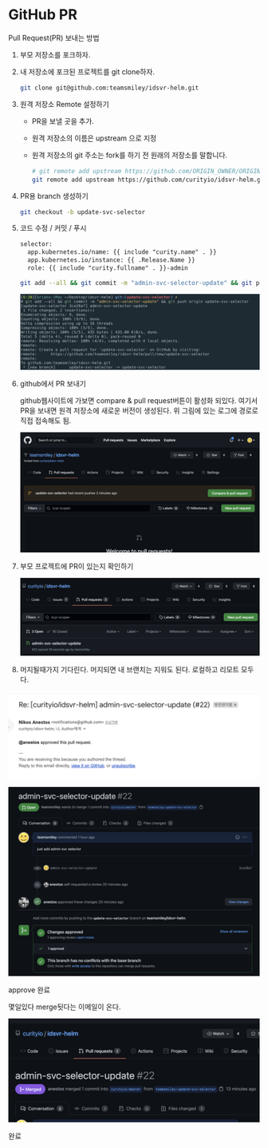 # GitHub PR

Pull Request\(PR\) 보내는 방법

1. 부모 저장소를 포크하자.
2. 내 저장소에 포크된 프로젝트를 git clone하자.

   ```sh
   git clone git@github.com:teamsmiley/idsvr-helm.git
   ```

3. 원격 저장소 Remote 설정하기

   - PR을 보낼 곳을 추가.
   - 원격 저장소의 이름은 upstream 으로 지정
   - 원격 저장소의 git 주소는 fork를 하기 전 원래의 저장소를 말합니다.

     ```sh
     # git remote add upstream https://github.com/ORIGIN_OWNER/ORIGIN_REPO.git
     git remote add upstream https://github.com/curityio/idsvr-helm.git
     ```

4. PR용 branch 생성하기

   ```sh
   git checkout -b update-svc-selector
   ```

5. 코드 수정 / 커밋 / 푸시

   ```text
   selector:
     app.kubernetes.io/name: {{ include "curity.name" . }}
     app.kubernetes.io/instance: {{ .Release.Name }}
     role: {{ include "curity.fullname" . }}-admin
   ```

   ```sh
   git add --all && git commit -m "admin-svc-selector-update" && git push origin update-svc-selector
   ```

   ![](../.gitbook/assets/2021-08-30-06-23-56.png)

6. github에서 PR 보내기

   github웹사이트에 가보면 compare & pull request버튼이 활성화 되있다. 여기서 PR을 보내면 원격 저장소에 새로운 버전이 생성된다. 위 그림에 있는 로그에 경로로 직접 접속해도 됨.

   ![](../.gitbook/assets/2021-08-30-06-25-23.png)

7. 부모 프로젝트에 PR이 있는지 확인하기

   ![](../.gitbook/assets/2021-08-30-06-27-37.png)

8. 머지될때가지 기다린다. 머지되면 내 브랜치는 지워도 된다. 로컬하고 리모트 모두다.

![](../.gitbook/assets/2021-08-30-07-22-33.png)

![](../.gitbook/assets/2021-08-30-07-22-54.png)

approve 완료

몇일있다 merge됫다는 이메일이 온다.

![](../.gitbook/assets/2021-09-01-07-43-46.png)

완료
